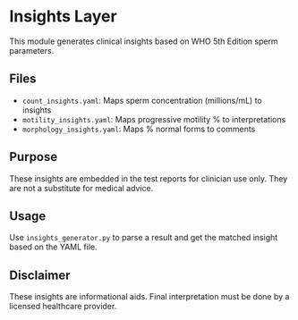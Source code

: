 # Insights Layer

This module generates clinical insights based on WHO 5th Edition sperm parameters.

## Files
- `count_insights.yaml`: Maps sperm concentration (millions/mL) to insights
- `motility_insights.yaml`: Maps progressive motility % to interpretations
- `morphology_insights.yaml`: Maps % normal forms to comments

## Purpose
These insights are embedded in the test reports for clinician use only. They are not a substitute for medical advice.

## Usage
Use `insights_generator.py` to parse a result and get the matched insight based on the YAML file.

## Disclaimer
These insights are informational aids. Final interpretation must be done by a licensed healthcare provider.
